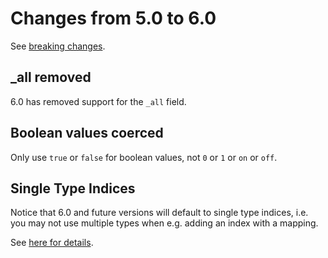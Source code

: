 # Changes from 5.0 to 6.0

See [breaking changes](https://www.elastic.co/guide/en/elasticsearch/reference/master/breaking-changes-6.0.html).

## _all removed

6.0 has removed support for the `_all` field.

## Boolean values coerced

Only use `true` or `false` for boolean values, not `0` or `1` or `on` or `off`.

## Single Type Indices

Notice that 6.0 and future versions will default to single type indices, i.e. you may not use multiple types when e.g. adding an index with a mapping.

See [here for details](https://www.elastic.co/guide/en/elasticsearch/reference/6.7/removal-of-types.html#_what_are_mapping_types).

